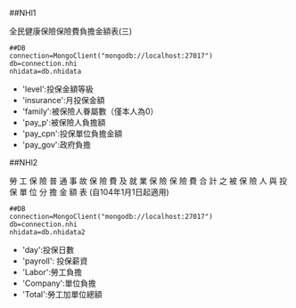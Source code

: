 ##NHl1

全民健康保險保險費負擔金額表(三)
```
##DB
connection=MongoClient("mongodb://localhost:27017")
db=connection.nhi
nhidata=db.nhidata
```
* 'level':投保金額等級
* 'insurance':月投保金額
* 'family':被保險人眷屬數（僅本人為0）
* 'pay_p':被保險人負擔額
* 'pay_cpn':投保單位負擔金額
* 'pay_gov':政府負擔

##NHl2

勞 工 保 險 普 通 事 故 保 險 費 及 就 業 保 險 保 險 費 合 計 之 被 保 險 人 與 投 保 單 位 分 擔 金 額 表 (自104年1月1日起適用)

```
##DB
connection=MongoClient("mongodb://localhost:27017")
db=connection.nhi
nhidata=db.nhidata2
```
* 'day':投保日數
* 'payroll': 投保薪資
* 'Labor':勞工負擔
* 'Company':單位負擔
* 'Total':勞工加單位總額 
